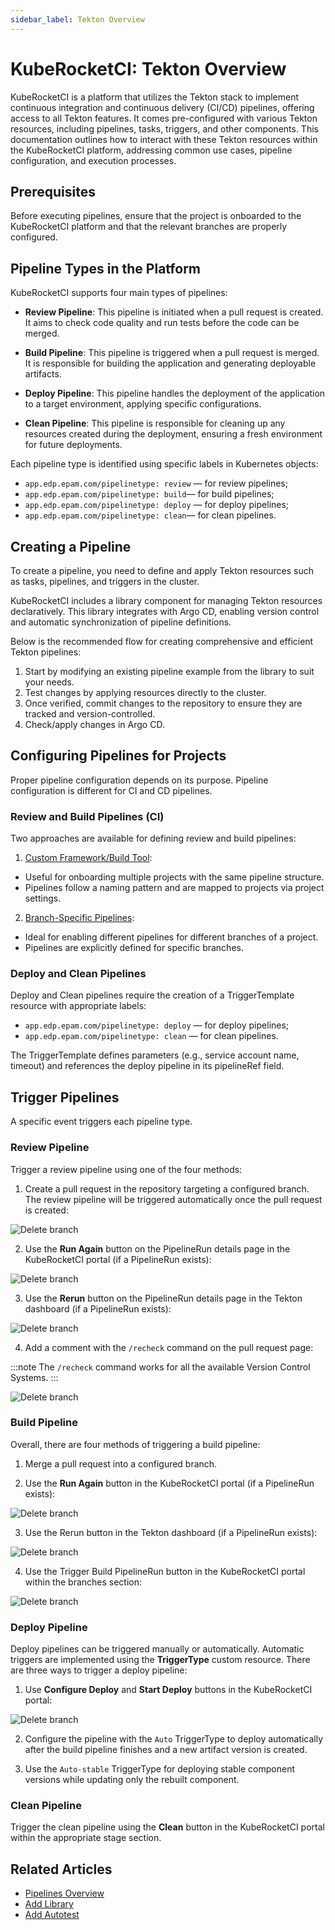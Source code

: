 ```yaml
---
sidebar_label: Tekton Overview
---
```


# KubeRocketCI: Tekton Overview

<head>
  <link rel="canonical" href="https://docs.kuberocketci.io/docs/user-guide/tekton-pipelines/" />
</head>

KubeRocketCI is a platform that utilizes the Tekton stack to implement continuous integration and continuous delivery (CI/CD) pipelines, offering access to all Tekton features. It comes pre-configured with various Tekton resources, including pipelines, tasks, triggers, and other components. This documentation outlines how to interact with these Tekton resources within the KubeRocketCI platform, addressing common use cases, pipeline configuration, and execution processes.

## Prerequisites

Before executing pipelines, ensure that the project is onboarded to the KubeRocketCI platform and that the relevant branches are properly configured.

## Pipeline Types in the Platform

KubeRocketCI supports four main types of pipelines:

* **Review Pipeline**: This pipeline is initiated when a pull request is created. It aims to check code quality and run tests before the code can be merged.

* **Build Pipeline**: This pipeline is triggered when a pull request is merged. It is responsible for building the application and generating deployable artifacts.

* **Deploy Pipeline**: This pipeline handles the deployment of the application to a target environment, applying specific configurations.

* **Clean Pipeline**: This pipeline is responsible for cleaning up any resources created during the deployment, ensuring a fresh environment for future deployments.

Each pipeline type is identified using specific labels in Kubernetes objects:

* `app.edp.epam.com/pipelinetype: review` — for review pipelines;
* `app.edp.epam.com/pipelinetype: build`— for build pipelines;
* `app.edp.epam.com/pipelinetype: deploy` — for deploy pipelines;
* `app.edp.epam.com/pipelinetype: clean`— for clean pipelines.

## Creating a Pipeline

To create a pipeline, you need to define and apply Tekton resources such as tasks, pipelines, and triggers in the cluster.

KubeRocketCI includes a library component for managing Tekton resources declaratively. This library integrates with Argo CD, enabling version control and automatic synchronization of pipeline definitions.

Below is the recommended flow for creating comprehensive and efficient Tekton pipelines:

1. Start by modifying an existing pipeline example from the library to suit your needs.
2. Test changes by applying resources directly to the cluster.
3. Once verified, commit changes to the repository to ensure they are tracked and version-controlled.
4. Check/apply changes in Argo CD.

## Configuring Pipelines for Projects

Proper pipeline configuration depends on its purpose. Pipeline configuration is different for CI and CD pipelines.

### Review and Build Pipelines (CI)

Two approaches are available for defining review and build pipelines:

1. [Custom Framework/Build Tool](https://docs.kuberocketci.io/docs/use-cases/tekton-custom-pipelines):

* Useful for onboarding multiple projects with the same pipeline structure.
* Pipelines follow a naming pattern and are mapped to projects via project settings.

2. [Branch-Specific Pipelines](https://docs.kuberocketci.io/docs/use-cases/custom-pipelines-flow#replace-existing-pipelines-for-components-with-custom-pipelines):

* Ideal for enabling different pipelines for different branches of a project.
* Pipelines are explicitly defined for specific branches.

### Deploy and Clean Pipelines

Deploy and Clean pipelines require the creation of a TriggerTemplate resource with appropriate labels:

* `app.edp.epam.com/pipelinetype: deploy` — for deploy pipelines;
* `app.edp.epam.com/pipelinetype: clean` — for clean pipelines.

The TriggerTemplate defines parameters (e.g., service account name, timeout) and references the deploy pipeline in its pipelineRef field.

## Trigger Pipelines

A specific event triggers each pipeline type.

### Review Pipeline

Trigger a review pipeline using one of the four methods:

1. Create a pull request in the repository targeting a configured branch. The review pipeline will be triggered automatically once the pull request is created:

  ![Delete branch](../assets/user-guide/tekton-pipelines/bitbucket-pull-request.png "Delete branch")

2. Use the **Run Again** button on the PipelineRun details page in the KubeRocketCI portal (if a PipelineRun exists):

  ![Delete branch](../assets/user-guide/tekton-pipelines/review-pipeline-run-again.png "Delete branch")

3. Use the **Rerun** button on the PipelineRun details page in the Tekton dashboard (if a PipelineRun exists):

  ![Delete branch](../assets/user-guide/tekton-pipelines/review-pipeline-tekton-dashboard-run-again.png "Delete branch")

4. Add a comment with the `/recheck` command on the pull request page:

:::note
The `/recheck` command works for all the available Version Control Systems.
:::

  ![Delete branch](../assets/user-guide/tekton-pipelines/bitbucket-pull-request-recheck.png "Delete branch")

### Build Pipeline

Overall, there are four methods of triggering a build pipeline:

1. Merge a pull request into a configured branch.

2. Use the **Run Again** button in the KubeRocketCI portal (if a PipelineRun exists):

  ![Delete branch](../assets/user-guide/tekton-pipelines/build-pipeline-run-again.png "Delete branch")

3. Use the Rerun button in the Tekton dashboard (if a PipelineRun exists):

  ![Delete branch](../assets/user-guide/tekton-pipelines/build-pipeline-tekton-dashboard-rerun.png "Delete branch")

4. Use the Trigger Build PipelineRun button in the KubeRocketCI portal within the branches section:

  ![Delete branch](../assets/user-guide/tekton-pipelines/trigger-build-pipeline-run.png "Delete branch")

### Deploy Pipeline

Deploy pipelines can be triggered manually or automatically. Automatic triggers are implemented using the **TriggerType** custom resource. There are three ways to trigger a deploy pipeline:

1. Use **Configure Deploy** and **Start Deploy** buttons in the KubeRocketCI portal:

  ![Delete branch](../assets/user-guide/tekton-pipelines/deploy-pipeline-configure-deploy.png "Delete branch")

2. Configure the pipeline with the `Auto` TriggerType to deploy automatically after the build pipeline finishes and a new artifact version is created.

3. Use the `Auto-stable` TriggerType for deploying stable component versions while updating only the rebuilt component.

### Clean Pipeline

Trigger the clean pipeline using the **Clean** button in the KubeRocketCI portal within the appropriate stage section.

## Related Articles

* [Pipelines Overview](../user-guide/pipelines.md)
* [Add Library](../user-guide/add-library.md)
* [Add Autotest](../user-guide/add-autotest.md)
